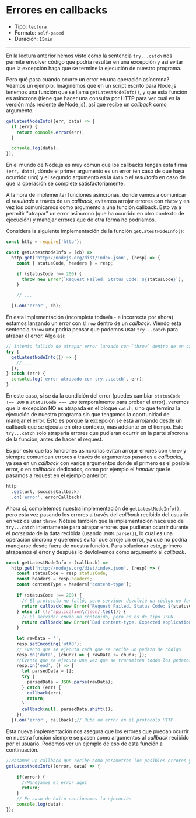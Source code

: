 # Errores en callbacks

* Tipo: `lectura`
* Formato: `self-paced`
* Duración: `15min`

***

En la lectura anterior hemos visto como la sentencia `try...catch` nos permite
envolver código que podría resultar en una excepción y así evitar que la
excepción haga que se termine la ejecución de nuestro programa.

Pero qué pasa cuando ocurre un error en una operación asíncrona? Veamos un
ejemplo. Imaginemos que en un script escrito para Node.js tenemos una función
que se llama `getLatestNodeInfo()`, y que esta función es asíncrona (tiene que
hacer una consulta por HTTP para ver cuál es la versión más reciente de
Node.js), así que recibe un _callback_ como argumento.

```js
getLatestNodeInfo((err, data) => {
  if (err) {
    return console.error(err);
  }

  console.log(data);
});
```

En el mundo de Node.js es muy común que los callbacks tengan esta firma
`(err, data)`, dónde el primer argumento es un error (en caso de que haya
ocurrido uno) y el segundo argumento es la `data` o el _resultado_ en caso de
que la operación se complete satisfactoriamente.

A la hora de implementar funciones asíncronas, donde vamos a comunicar el
_resultado_ a través de un _callback_, evitamos arrojar errores con `throw` y en
vez los comunicamos como argumento a una función callback. Esto va a permitir
"atrapar" un error asíncrono (que ha ocurrido en otro contexto de ejecución) y
manejar errores que de otra forma no podríamos.

Considera la siguiente implementación de la función `getLatestNodeInfo()`:

```js
const http = require('http');

const getLatestNodeInfo = (cb) =>
  http.get('http://nodejs.org/dist/index.json', (resp) => {
    const { statusCode, headers } = resp;

    if (statusCode !== 200) {
      throw new Error(`Request Failed. Status Code: ${statusCode}`);
    }

    // ...

  }).on('error', cb);
```

En esta implementación (incompleta todavía - e incorrecta por ahora) estamos
lanzando un error con `throw` dentro de un _callback_. Viendo esta sentencia
`throw` unx podría pensar que podemos usar `try...catch` para atrapar el error.
Algo así:

```js
// intento fallido de atrapar error lanzado con `throw` dentro de un callback
try {
  getLatestNodeInfo(() => {
    // ...
  });
} catch (err) {
  console.log('error atrapado con try...catch', err);
}
```

En este caso, si se da la condición del error (puedes cambiar
`statusCode !== 200` a `statusCode === 200` temporalmente para probar el error),
veremos que la excepción NO es atrapada en el bloque `catch`, sino que termina
la ejecución de nuestro programa sin que tengamos la oportunidad de manejar el
error. Esto es porque la excepción se está arrojando desde un callback que se
ejecuta en otro contexto, más adelante en el tiempo. Este `try...catch` solo
atraparía errores que pudieran ocurrir en la parte síncrona de la función, antes
de hacer el request.

Es por esto que las funciones asíncronas evitan arrojar errores con `throw` y
siempre comunican errores a través de argumentos pasados a _callbacks_, ya sea
en un _callback_ con varios argumentos donde el primero es el posible error, o
en _callbacks_ dedicados, como por ejemplo el _handler_ que le pasamos a request
en el ejemplo anterior:

```js
http
  .get(url, successCallback)
  .on('error', errorCallback);
```

Ahora sí, completemos nuestra implementación de `getLatestNodeInfo()`, pero esta
vez pasando los errores a través del _callback_ recibido del usuario en vez de
usar `throw`. Nótese también que la implementación hace uso de `try...catch`
internamente para atrapar errores que pudieran ocurrir durante el _parseado_ de
la data recibida (usando `JSON.parse()`), lo cual es una operación síncrona y
queremos evitar que arroje un error, ya que no podría manejarse desde fuera de
nuestra función. Para solucionar esto, primero atrapamos el error y después lo
devlolvemos como argumento al _callback_.

```js
const getLatestNodeInfo = (callback) =>
  http.get('http://nodejs.org/dist/index.json', (resp) => {
    const statusCode = resp.statusCode;
    const headers = resp.headers;
    const contentType = headers['content-type'];
    
    if (statusCode !== 200) {
      // El protocolo no falló, pero servidor devolvió un código no favorable.
      return callback(new Error(`Request Failed. Status Code: ${statusCode}`));
    } else if (!/^application\/json/.test()) {
      // El servidor envió un contenido, pero no es de tipo JSON.
      return callback(new Error(`Bad content-type. Expected application/json but got ${contentType}`));
    }

    let rawData = '';
    resp.setEncoding('utf8');
    // Evento que se ejecuta cada que se recibe un pedazo de código
    resp.on('data', (chunk) => { rawData += chunk; });
    //Evento que se ejecuta una vez que se transmiten todos los pedazos de código
    resp.on('end', () => {
      let parsedData = [];
      try {
        parsedData = JSON.parse(rawData);
      } catch (err) {
        callback(err);
        return;
      }
      callback(null, parsedData.shift());
    });
  }).on('error', callback);// Hubo un error en el protocolo HTTP
```

Esta nueva implementación nos asegura que los errores que puedan ocurrir en
nuestra función siempre se pasen como argumentos al _callback_ recibido por el
usuario. Podemos ver un ejemplo de eso de esta función a continuación.

```js
//Pasamos un callback que recibe como parametros los posibles errores y la data.
getLatestNodeInfo((error, data) => {
    
    if(error) {
      //Manejamos el error aquí
      return;
    }
    // En caso de éxito continuamos la ejecución
    console.log(data);
});
```

